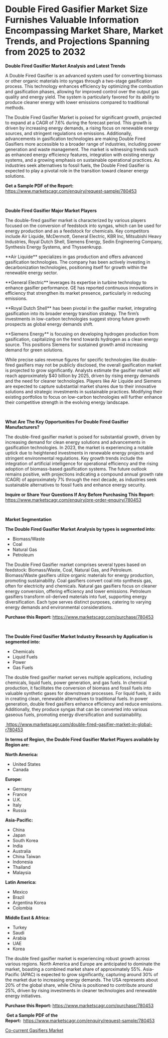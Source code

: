 <p><h1>Double Fired Gasifier Market Size Furnishes Valuable Information Encompassing Market Share, Market Trends, and Projections Spanning from 2025 to 2032</h1></p><p><strong>Double Fired Gasifier Market Analysis and Latest Trends</strong></p>
<p><p>A Double Fired Gasifier is an advanced system used for converting biomass or other organic materials into syngas through a two-stage gasification process. This technology enhances efficiency by optimizing the combustion and gasification phases, allowing for improved control over the output gas quality and energy yield. The system is particularly favored for its ability to produce cleaner energy with lower emissions compared to traditional methods.</p><p>The Double Fired Gasifier Market is poised for significant growth, projected to expand at a CAGR of 7.6% during the forecast period. This growth is driven by increasing energy demands, a rising focus on renewable energy sources, and stringent regulations on emissions. Additionally, advancements in gasification technologies are making Double Fired Gasifiers more accessible to a broader range of industries, including power generation and waste management. The market is witnessing trends such as enhanced energy efficiency features, integration with existing energy systems, and a growing emphasis on sustainable operational practices. As industries seek alternatives to fossil fuels, the Double Fired Gasifier is expected to play a pivotal role in the transition toward cleaner energy solutions.</p></p>
<p><strong>Get a Sample PDF of the Report:&nbsp;</strong> <a href="https://www.marketscagr.com/enquiry/request-sample/780453?utm_campaign=2304&utm_medium=2&utm_source=Github&utm_content=ia&utm_term=26032025&utm_id=double-fired-gasifier">https://www.marketscagr.com/enquiry/request-sample/780453</a></p>
<p>&nbsp;</p>
<p><strong>Double Fired Gasifier Major Market Players</strong></p>
<p><p>The double-fired gasifier market is characterized by various players focused on the conversion of feedstock into syngas, which can be used for energy production and as a feedstock for chemicals. Key competitors include Air Liquide, McDermott, General Electric, KBR Inc, Mitsubishi Heavy Industries, Royal Dutch Shell, Siemens Energy, Sedin Engineering Company, Synthesis Energy Systems, and Thyssenkrupp.</p><p>**Air Liquide** specializes in gas production and offers advanced gasification technologies. The company has been actively investing in decarbonization technologies, positioning itself for growth within the renewable energy sector. </p><p>**General Electric** leverages its expertise in turbine technology to enhance gasifier performance. GE has reported continuous innovations in efficiency that strengthen its market presence, particularly in reducing emissions.</p><p>**Royal Dutch Shell** has been pivotal in the gasifier market, integrating gasification into its broader energy transition strategy. The firm’s investments in low-carbon technologies suggest strong future growth prospects as global energy demands shift.</p><p>**Siemens Energy** is focusing on developing hydrogen production from gasification, capitalizing on the trend towards hydrogen as a clean energy source. This positions Siemens for sustained growth amid increasing demand for green solutions.</p><p>While precise sales revenue figures for specific technologies like double-fired gasifiers may not be publicly disclosed, the overall gasification market is projected to grow significantly. Analysts estimate the gasifier market will reach approximately $40 billion by 2025, driven by rising energy demands and the need for cleaner technologies. Players like Air Liquide and Siemens are expected to capture substantial market shares due to their innovative solutions and strategic investments in sustainable practices. Modifying their existing portfolios to focus on low-carbon technologies will further enhance their competitive strength in the evolving energy landscape.</p></p>
<p>&nbsp;</p>
<p><strong>What Are The Key Opportunities For Double Fired Gasifier Manufacturers?</strong></p>
<p><p>The double-fired gasifier market is poised for substantial growth, driven by increasing demand for clean energy solutions and advancements in gasification technologies. In 2023, the market is experiencing a notable uptick due to heightened investments in renewable energy projects and stringent environmental regulations. Key growth trends include the integration of artificial intelligence for operational efficiency and the rising adoption of biomass-based gasification systems. The future outlook remains positive, with projections indicating a compound annual growth rate (CAGR) of approximately 7% through the next decade, as industries seek sustainable alternatives to fossil fuels and enhance energy security.</p></p>
<p><strong>Inquire or Share Your Questions If Any Before Purchasing This Report:</strong> <a href="https://www.marketscagr.com/enquiry/pre-order-enquiry/780453?utm_campaign=2304&utm_medium=2&utm_source=Github&utm_content=ia&utm_term=26032025&utm_id=double-fired-gasifier">https://www.marketscagr.com/enquiry/pre-order-enquiry/780453</a></p>
<p>&nbsp;</p>
<p><strong>Market Segmentation</strong></p>
<p><strong>The Double Fired Gasifier Market Analysis by types is segmented into:</strong></p>
<p><ul><li>Biomass/Waste</li><li>Coal</li><li>Natural Gas</li><li>Petroleum</li></ul></p>
<p><p>The Double Fired Gasifier market comprises several types based on feedstock: Biomass/Waste, Coal, Natural Gas, and Petroleum. Biomass/Waste gasifiers utilize organic materials for energy production, promoting sustainability. Coal gasifiers convert coal into synthesis gas, often for electricity and chemicals. Natural gas gasifiers focus on cleaner energy conversion, offering efficiency and lower emissions. Petroleum gasifiers transform oil-derived materials into fuel, supporting energy diversification. Each type serves distinct purposes, catering to varying energy demands and environmental considerations.</p></p>
<p><strong>Purchase this Report:&nbsp;</strong><a href="https://www.marketscagr.com/purchase/780453?utm_campaign=2304&utm_medium=2&utm_source=Github&utm_content=ia&utm_term=26032025&utm_id=double-fired-gasifier">https://www.marketscagr.com/purchase/780453</a></p>
<p>&nbsp;</p>
<p><strong>The Double Fired Gasifier Market Industry Research by Application is segmented into:</strong></p>
<p><ul><li>Chemicals</li><li>Liquid Fuels</li><li>Power</li><li>Gas Fuels</li></ul></p>
<p><p>The double fired gasifier market serves multiple applications, including chemicals, liquid fuels, power generation, and gas fuels. In chemical production, it facilitates the conversion of biomass and fossil fuels into valuable synthetic gases for downstream processes. For liquid fuels, it aids in creating clean, renewable alternatives to traditional fuels. In power generation, double fired gasifiers enhance efficiency and reduce emissions. Additionally, they produce syngas that can be converted into various gaseous fuels, promoting energy diversification and sustainability.</p></p>
<p><a href="https://www.marketscagr.com/double-fired-gasifier-market-in-global-r780453?utm_campaign=2304&utm_medium=2&utm_source=Github&utm_content=ia&utm_term=26032025&utm_id=double-fired-gasifier">&nbsp;https://www.marketscagr.com/double-fired-gasifier-market-in-global-r780453</a></p>
<p><strong>In terms of Region, the Double Fired Gasifier Market Players available by Region are:</strong></p>
<p>
    <p> <strong> North America: </strong>
        <ul>
            <li>United States</li>
            <li>Canada</li>
        </ul>
        </p> 
    <p> <strong> Europe: </strong>
        <ul>
            <li>Germany</li>
            <li>France</li>
            <li>U.K.</li>
            <li>Italy</li>
            <li>Russia</li>
        </ul>
        </p> 
    <p> <strong> Asia-Pacific: </strong>
        <ul>
            <li>China</li>
            <li>Japan</li>
            <li>South Korea</li>
            <li>India</li>
            <li>Australia</li>
            <li>China Taiwan</li>
            <li>Indonesia</li>
            <li>Thailand</li>
            <li>Malaysia</li>
        </ul>
        </p> 
    <p> <strong> Latin America: </strong>
        <ul>
            <li>Mexico</li>
            <li>Brazil</li>
            <li>Argentina Korea</li>
            <li>Colombia</li>
        </ul>
        </p> 
    <p> <strong> Middle East & Africa: </strong>
        <ul>
            <li>Turkey</li>
            <li>Saudi</li>
            <li>Arabia</li>
            <li>UAE</li>
            <li>Korea</li>
        </ul>
    </p>
    </p>
<p><p>The double fired gasifier market is experiencing robust growth across various regions. North America and Europe are anticipated to dominate the market, boasting a combined market share of approximately 55%. Asia-Pacific (APAC) is expected to grow significantly, capturing around 30% of the market due to increasing energy demands. The USA represents about 20% of the global share, while China is positioned to contribute around 25%, driven by rising investments in cleaner technologies and renewable energy initiatives.</p></p>
<p><strong>Purchase this Report: </strong><a href="https://www.marketscagr.com/purchase/780453?utm_campaign=2304&utm_medium=2&utm_source=Github&utm_content=ia&utm_term=26032025&utm_id=double-fired-gasifier">https://www.marketscagr.com/purchase/780453</a></p>
<p>&nbsp;<strong>Get a Sample PDF of the Report:&nbsp;&nbsp;</strong><a href="https://www.marketscagr.com/enquiry/request-sample/780453?utm_campaign=2304&utm_medium=2&utm_source=Github&utm_content=ia&utm_term=26032025&utm_id=double-fired-gasifier">https://www.marketscagr.com/enquiry/request-sample/780453</a></p>
<p><strong></strong></p>
<p><p><a href="https://github.com/gullattedenna/Market-Research-Report-List-1/blob/main/co-current-gasifiers-market.md?utm_campaign=2304&utm_medium=2&utm_source=Github&utm_content=ia&utm_term=26032025&utm_id=double-fired-gasifier">Co-current Gasifiers Market</a></p></p>